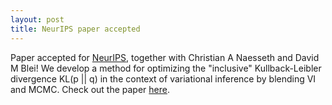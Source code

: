 ```yaml
---
layout: post
title: NeurIPS paper accepted
---
```

Paper accepted for [NeurIPS](https://nips.cc/), together with Christian A Naesseth and David M Blei! We develop a method for optimizing the "inclusive" Kullback-Leibler divergence KL(p &#124;&#124; q) in the context of variational inference by blending VI and MCMC. Check out the paper [here](https://arxiv.org/abs/2003.10374). 